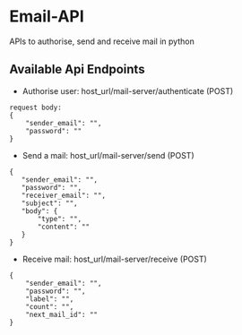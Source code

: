 # Email-API
APIs to authorise, send and receive mail in python

## Available Api Endpoints
- Authorise user: host_url/mail-server/authenticate (POST)
```
request body:
{
	"sender_email": "",
	"password": ""
}
```

- Send a mail: host_url/mail-server/send (POST)
 ```
{
	"sender_email": "",
	"password": "",
	"receiver_email": "",
	"subject": "",
	"body": {
		"type": "",
		"content": ""
	}
}
```

- Receive mail: host_url/mail-server/receive (POST)
```
{
	"sender_email": "",
	"password": "",
	"label": "",
	"count": "",
	"next_mail_id": ""
}
```
